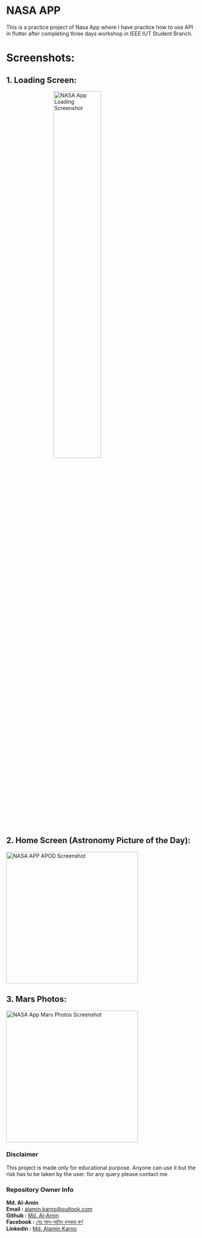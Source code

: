 # NASA APP

This is a practice project of Nasa App where I have practice how to use API in flutter after completing three days workshop in IEEE IUT Student Branch.

# Screenshots:

## 1. Loading Screen:
<img style="display: block; margin-left: auto; margin-right: auto;   width: 50%;" src="https://github.com/karno786/Nasa-App-Flutter-Practice-/blob/master/screenshots/Loading.png" alt="NASA App Loading Screenshot" width="350" title="NASA App Loading" >



## 2. Home Screen (Astronomy Picture of the Day):
<img src="https://github.com/karno786/Nasa-App-Flutter-Practice-/blob/master/screenshots/APOD.png" alt="NASA APP APOD Screenshot" width="350" title="Astronomy Picture of the Day" >



## 3. Mars Photos:
<img src="https://github.com/karno786/Nasa-App-Flutter-Practice-/blob/master/screenshots/MARS_PICTURE.png" alt="NASA App Mars Photos Screenshot" width="350" title="NASA App Mars Photos" >


### Disclaimer
This project is made only for educational purpose. Anyone can use it but the risk has to be taken by the user.
for any query please contact me.

### Repository Owner Info

__Md. Al-Amin__ <br>
__Email :__ [ alamin.karno@outlook.com ](mailto:alamin.karno@outlook.com) <br>
__Github :__ [Md. Al-Amin](https://github.com/karno786)<br>
__Facebook :__ [মোঃ আল-আমিন খন্দকার কর্ণ](https://facebook.com/alamin.kanro786) <br>
__Linkedin :__ [Md. Alamin Karno](https://www.linkedin.com/in/alaminkarno/)
<br>
<br>


